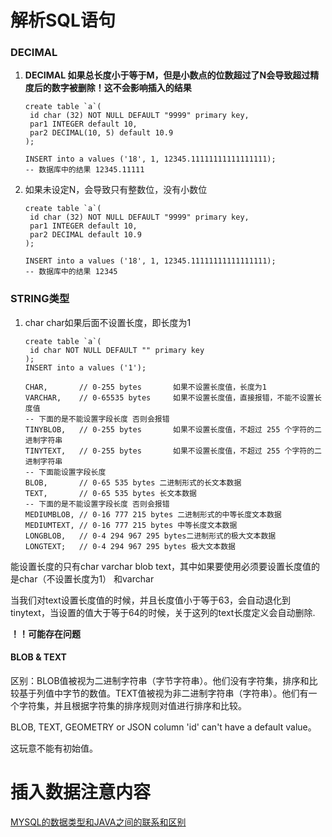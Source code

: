 # 解析SQL语句

### DECIMAL

1. **DECIMAL 如果总长度小于等于M，但是小数点的位数超过了N会导致超过精度后的数字被删除！这不会影响插入的结果**

   ```mysql
   create table `a`(
   	id char (32) NOT NULL DEFAULT "9999" primary key,
   	par1 INTEGER default 10,
   	par2 DECIMAL(10, 5) default 10.9
   );
   
   INSERT into a values ('18', 1, 12345.11111111111111111);
   -- 数据库中的结果 12345.11111
   ```

2. 如果未设定N，会导致只有整数位，没有小数位

   ```mysql
   create table `a`(
   	id char (32) NOT NULL DEFAULT "9999" primary key,
   	par1 INTEGER default 10,
   	par2 DECIMAL default 10.9
   );
   
   INSERT into a values ('18', 1, 12345.11111111111111111);
   -- 数据库中的结果 12345
   ```

   

### STRING类型

1. char char如果后面不设置长度，即长度为1

   ```mysql
   create table `a`(
   	id char NOT NULL DEFAULT "" primary key
   );
   INSERT into a values ('1');
   
   CHAR,       // 0-255 bytes 		如果不设置长度值，长度为1
   VARCHAR,    // 0-65535 bytes 	如果不设置长度值，直接报错，不能不设置长度值
   -- 下面的是不能设置字段长度 否则会报错
   TINYBLOB,   // 0-255 bytes 		如果不设置长度值，不超过 255 个字符的二进制字符串
   TINYTEXT,   // 0-255 bytes 		如果不设置长度值，不超过 255 个字符的二进制字符串
   -- 下面能设置字段长度
   BLOB,       // 0-65 535 bytes 二进制形式的长文本数据
   TEXT,       // 0-65 535 bytes 长文本数据
   -- 下面的是不能设置字段长度 否则会报错
   MEDIUMBLOB, // 0-16 777 215 bytes 二进制形式的中等长度文本数据
   MEDIUMTEXT, // 0-16 777 215 bytes 中等长度文本数据
   LONGBLOB,   // 0-4 294 967 295 bytes二进制形式的极大文本数据
   LONGTEXT;   // 0-4 294 967 295 bytes 极大文本数据
   ```

能设置长度的只有char varchar blob text，其中如果要使用必须要设置长度值的是char（不设置长度为1） 和varchar

当我们对text设置长度值的时候，并且长度值小于等于63，会自动退化到tinytext，当设置的值大于等于64的时候，关于这列的text长度定义会自动删除.

**！！可能存在问题**

#### BLOB & TEXT

区别：BLOB值被视为二进制字符串（字节字符串）。他们没有字符集，排序和比较基于列值中字节的数值。TEXT值被视为非二进制字符串（字符串）。他们有一个字符集，并且根据字符集的排序规则对值进行排序和比较。

BLOB, TEXT, GEOMETRY or JSON column 'id' can't have a default value。

这玩意不能有初始值。

# 插入数据注意内容

[MYSQL的数据类型和JAVA之间的联系和区别](https://blog.csdn.net/u013991521/article/details/80834875)


